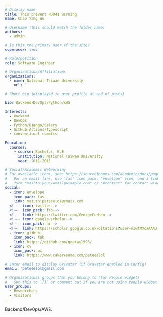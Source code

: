 ```yaml
---
# Display name
title: This prevent MD041 warning
name: Chao Yang Wu

# Username (this should match the folder name)
authors:
  - admin

# Is this the primary user of the site?
superuser: true

# Role/position
role: Software Engineer

# Organizations/Affiliations
organizations:
  - name: National Taiwan University
    url: ''

# Short bio (displayed in user profile at end of posts)

bio: Backend/DevOps/Python/AWS

Interests:
  - Backend
  - DevOps
  - Python/Django/Celery
  - GitHub Actions/Typescript
  - Conventional commits

Education:
  courses:
    - course: Bachelor, E.E
      institution: National Taiwan University
      year: 2011-2015

# Social/Academic Networking
# For available icons, see: https://sourcethemes.com/academic/docs/page-builder/#icons
#   For an email link, use "fas" icon pack, "envelope" icon, and a link in the
#   form "mailto:your-email@example.com" or "#contact" for contact widget.
social:
  - icon: envelope
    icon_pack: fas
    link: mailto:peteeelol@gmail.com
  <!--- icon: twitter-->
  <!--  icon_pack: fab-->
  <!--  link: https://twitter.com/GeorgeCushen-->
  <!--- icon: google-scholar-->
  <!--  icon_pack: ai-->
  <!--  link: https://scholar.google.co.uk/citations?user=sIwtMXoAAAAJ-->
  - icon: github
    icon_pack: fab
    link: https://github.com/goatwu1993/
  - icon: cv
    icon_pack: ai
    link: https://www.cakeresume.com/peteeelol

# Enter email to display Gravatar (if Gravatar enabled in Config)
email: 'peteeelol@gmail.com'

# Organizational groups that you belong to (for People widget)
#   Set this to `[]` or comment out if you are not using People widget.
user_groups:
  - Researchers
  - Visitors
---
```


Backend/DevOps/AWS.
